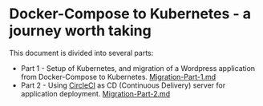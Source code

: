 # Docker-Compose to Kubernetes - a journey worth taking

This document is divided into several parts:
* Part 1 - Setup of Kubernetes, and migration of a Wordpress application from Docker-Compose to Kubernetes. [Migration-Part-1.md](Migration-Part-1.md)
* Part 2 - Using [CircleCI](https://circleci.com/) as CD (Continuous Delivery) server for application deployment. [Migration-Part-2.md](Migration-Part-2.md)

